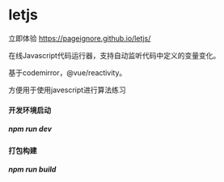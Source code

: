 # letjs

立即体验 https://pageignore.github.io/letjs/


在线Javascript代码运行器，支持自动监听代码中定义的变量变化。

基于codemirror，@vue/reactivity。

方便用于使用javescript进行算法练习

#### 开发环境启动

##### npm run dev

#### 打包构建

##### npm run build

